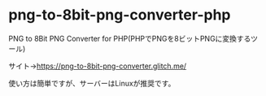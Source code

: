 # png-to-8bit-png-converter-php
PNG to 8Bit PNG Converter for PHP(PHPでPNGを8ビットPNGに変換するツール)

サイト→https://png-to-8bit-png-converter.glitch.me/

使い方は簡単ですが、サーバーはLinuxが推奨です。
